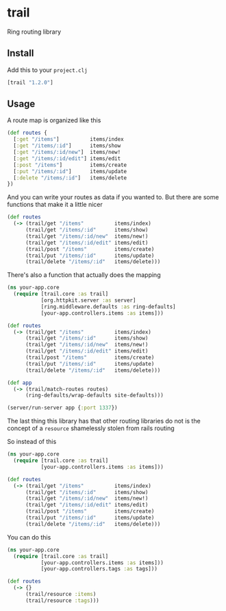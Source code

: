 # trail

Ring routing library

## Install

Add this to your `project.clj`

```clojure
[trail "1.2.0"]
```

## Usage

A route map is organized like this

```clojure
(def routes {
  [:get "/items"]          items/index
  [:get "/items/:id"]      items/show
  [:get "/items/:id/new"]  items/new!
  [:get "/items/:id/edit"] items/edit
  [:post "/items"]         items/create
  [:put "/items/:id"]      items/update
  [:delete "/items/:id"]   items/delete
})
```

And you can write your routes as data if you wanted to.
But there are some functions that make it a little nicer

```clojure
(def routes
  (-> (trail/get "/items"          items/index)
      (trail/get "/items/:id"      items/show)
      (trail/get "/items/:id/new"  items/new!)
      (trail/get "/items/:id/edit" items/edit)
      (trail/post "/items"         items/create)
      (trail/put "/items/:id"      items/update)
      (trail/delete "/items/:id"   items/delete)))
```

There's also a function that actually does the mapping

```clojure
(ns your-app.core
  (require [trail.core :as trail]
           [org.httpkit.server :as server]
           [ring.middleware.defaults :as ring-defaults]
           [your-app.controllers.items :as items]))

(def routes
  (-> (trail/get "/items"          items/index)
      (trail/get "/items/:id"      items/show)
      (trail/get "/items/:id/new"  items/new!)
      (trail/get "/items/:id/edit" items/edit)
      (trail/post "/items"         items/create)
      (trail/put "/items/:id"      items/update)
      (trail/delete "/items/:id"   items/delete)))

(def app
  (-> (trail/match-routes routes)
      (ring-defaults/wrap-defaults site-defaults)))

(server/run-server app {:port 1337})
```

The last thing this library has that other routing
libraries do not is the concept of a `resource`
shamelessly stolen from rails routing

So instead of this

```clojure
(ns your-app.core
  (require [trail.core :as trail]
           [your-app.controllers.items :as items]))

(def routes
  (-> (trail/get "/items"          items/index)
      (trail/get "/items/:id"      items/show)
      (trail/get "/items/:id/new"  items/new!)
      (trail/get "/items/:id/edit" items/edit)
      (trail/post "/items"         items/create)
      (trail/put "/items/:id"      items/update)
      (trail/delete "/items/:id"   items/delete)))
```

You can do this

```clojure
(ns your-app.core
  (require [trail.core :as trail]
           [your-app.controllers.items :as items]))
           [your-app.controllers.tags :as tags]))

(def routes
  (-> {}
      (trail/resource :items)
      (trail/resource :tags)))
```
